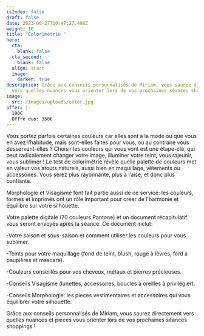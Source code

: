 ```yaml
---
isIndex: false
draft: false
date: 2023-06-27T10:47:27.498Z
weight: 10
title: "Colorimétrie "
hero:
  cta:
    blank: false
  cta_second:
    blank: false
  align: start
  image:
    darken: true
description: Grâce aux conseils personnalisés de Miriam, vous saurez directement
  vers quelles nuances vous orienter lors de vos prochaines séances shoppings !
image:
  src: /images/uploads/color.jpg
offer: |-
  190€
  Offre duo: 350€
---
```

Vous portez parfois certaines couleurs car elles sont à la mode ou que vous en avez l’habitude, mais sont-elles faites pour vous, ou au contraire vous desservent-elles ? Choisir les couleurs qui vous vont est une étape-clé, qui peut radicalement changer votre image, illuminer votre teint, vous rajeunir, vous sublimer ! Le test de colorimétrie révèle quelle palette de couleurs met en valeur vos atouts naturels, aussi bien en maquillage, vêtements ou accessoires. Vous serez plus rayonnante, plus à l’aise, et donc plus confiante.



Morphologie et Visagisme font fait partie aussi de ce service: les couleurs, formes et imprimés ont un rôle important pour créer de l'harmonie et équilibre sur votre silhouette.



Votre palette digitale (70 couleurs Pantone) et un document récapitulatif vous seront envoyés après la séance. Ce document inclut:



\-Votre saison et sous-saison et comment utiliser les couleurs pour vous sublimer. 

\-Teints pour votre maquillage (fond de teint, blush, rouge à lèvres, fard a paupières et mascara).

\-Couleurs conseillés pour vos cheveux, métaux et pierres précieuses. 

\-Conseils Visagisme (lunettes, accessoires, boucles à oreilles à privilégier).

\-Conseils Morphologie: les pieces vestimentaires et accessoires qui vous équilibrer votre silhouette.





Grâce aux conseils personnalisés de Miriam, vous saurez directement vers quelles nuances et pieces vous orienter lors de vos prochaines séances shoppings !
